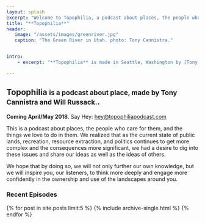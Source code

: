 ```yaml
---
layout: splash
excerpt: "Welcome to Topophilia, a podcast about places, the people who care for them, and the things we love to do in them."
title: "**Topophilia**"
header: 
   image: "/assets/images/greenriver.jpg"
   caption: "The Green River in Utah. photo: Tony Cannistra."


intro: 
    - excerpt: "**Topophilia** is made in Seattle, Washington by [Tony Cannistra](http://www.anthonycannistra.com) and [Will Russack](http://www.willrussack.com)."

---
```


## Topophilia <small>is a podcast about place, made by Tony Cannistra and Will Russack.</small>.

**Coming April/May 2018**. Say Hey: [hey@topophiliapodcast.com](mailto:hey@topophiliapodcast.com)

This is a podcast about places, the people who care for them, and the things we love to do in them. We realized that as the current state of public lands, recreation, resource extraction, and politics continues to get more complex and the consequences more significant, we had a desire to dig into these issues and share our ideas as well as the ideas of others.

We hope that by doing so, we will not only further our own knowledge, but we will inspire you, our listeners, to think more deeply and engage more confidently in the ownership and use of the landscapes around you. 

### Recent Episodes
{% for post in site.posts limit:5 %}
  {% include archive-single.html %}
{% endfor %}
